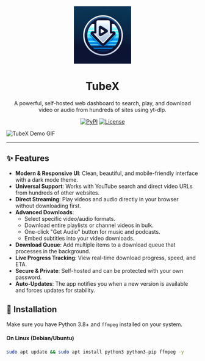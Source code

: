<div align="center">
  <img src="https://raw.githubusercontent.com/juniorsir/TubeX/main/.github/assets/logo.png" alt="TubeX Logo" width="150"/>
  <h1>TubeX</h1>
  <p>
    A powerful, self-hosted web dashboard to search, play, and download video or audio from hundreds of sites using yt-dlp.
  </p>
  <p>
    <a href="https://pypi.org/project/TubeZ/"><img alt="PyPI" src="https://img.shields.io/pypi/v/TubeZ?color=blue&label=pypi%20package"></a>
    <a href="https://github.com/juniorsir/TubeX/blob/main/LICENSE"><img alt="License" src="https://img.shields.io/github/license/juniorsir/TubeX"></a>
  </p>
</div>

![TubeX Demo GIF](https://raw.githubusercontent.com/juniorsir/TubeX/main/.github/assets/demo.gif)

---

## ✨ Features

-   **Modern & Responsive UI**: Clean, beautiful, and mobile-friendly interface with a dark mode theme.
-   **Universal Support**: Works with YouTube search and direct video URLs from hundreds of other websites.
-   **Direct Streaming**: Play videos and audio directly in your browser without downloading first.
-   **Advanced Downloads**:
    -   Select specific video/audio formats.
    -   Download entire playlists or channel videos in bulk.
    -   One-click "Get Audio" button for music and podcasts.
    -   Embed subtitles into your video downloads.
-   **Download Queue**: Add multiple items to a download queue that processes in the background.
-   **Live Progress Tracking**: View real-time download progress, speed, and ETA.
-   **Secure & Private**: Self-hosted and can be protected with your own password.
-   **Auto-Updates**: The app notifies you when a new version is available and forces updates for stability.

## 🚀 Installation

Make sure you have Python 3.8+ and `ffmpeg` installed on your system.

#### On Linux (Debian/Ubuntu)
```bash
sudo apt update && sudo apt install python3 python3-pip ffmpeg -y
